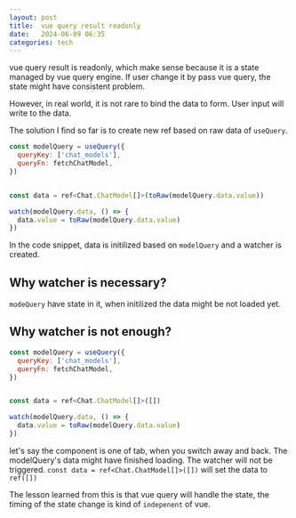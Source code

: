 ```yaml
---
layout: post
title:  vue query result readonly 
date:   2024-06-09 06:35
categories: tech 
---
```


vue query result is readonly, which make sense because it is a state managed by vue query engine. If user change it by pass vue query, the state might have consistent problem.

However, in real world, it is not rare to bind the data to form. User input will write to the data.

The solution I find so far is to create new ref based on raw data of `useQuery`.

```js
const modelQuery = useQuery({
  queryKey: ['chat_models'],
  queryFn: fetchChatModel,
})


const data = ref<Chat.ChatModel[]>(toRaw(modelQuery.data.value))

watch(modelQuery.data, () => {
  data.value = toRaw(modelQuery.data.value)
})
```

In the code snippet, data is initilized based on `modelQuery` and a watcher is created.

## Why watcher is necessary?

`modeQuery` have state in it, when initilized the data might be not loaded yet.

## Why watcher is not enough?

```js
const modelQuery = useQuery({
  queryKey: ['chat_models'],
  queryFn: fetchChatModel,
})


const data = ref<Chat.ChatModel[]>([])

watch(modelQuery.data, () => {
  data.value = toRaw(modelQuery.data.value)
})
```

let's say the component is one of tab, when you switch away and back. The modelQuery's data might have finished loading. The watcher will not be triggered. `const data = ref<Chat.ChatModel[]>([])` will set the data to `ref([])`

The lesson learned from this is that vue query will handle the state, the timing of the state change is kind of `indepenent` of vue. 